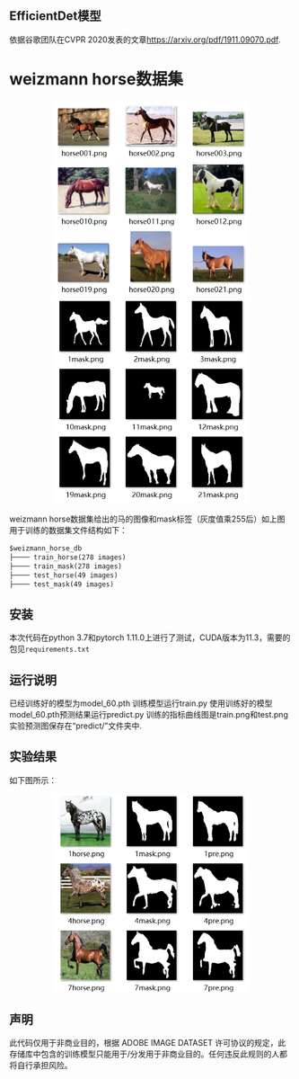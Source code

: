 ## EfficientDet模型
依据谷歌团队在CVPR 2020发表的文章<https://arxiv.org/pdf/1911.09070.pdf>.


# weizmann horse数据集

<p align="center">
  <img src="README/horse.png" width="350" title="horse"/>
  <img src="README/mask255.png" width="350" title="mask"/>
</p>

weizmann horse数据集给出的马的图像和mask标签（灰度值乘255后）如上图
用于训练的数据集文件结构如下：
````
$weizmann_horse_db
├──── train_horse(278 images)
├──── train_mask(278 images)
├──── test_horse(49 images)
├──── test_mask(49 images)
````

## 安装
本次代码在python 3.7和pytorch 1.11.0上进行了测试，CUDA版本为11.3，需要的包见`requirements.txt`

## 运行说明

已经训练好的模型为model_60.pth
训练模型运行train.py
使用训练好的模型model_60.pth预测结果运行predict.py
训练的指标曲线图是train.png和test.png
实验预测图保存在“predict/”文件夹中.

## 实验结果
如下图所示：
<p align="center">
  <img src="README/predict.png" width="350" title="horse"/>
</p>

## 声明
此代码仅用于非商业目的，根据 ADOBE IMAGE DATASET 许可协议的规定，此存储库中包含的训练模型只能用于/分发用于非商业目的。任何违反此规则的人都将自行承担风险。
